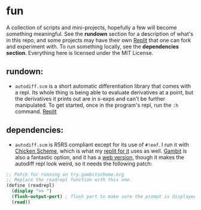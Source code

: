 # fun

A collection of scripts and mini-projects, hopefully a few will become something meaningful. See the **rundown** section for a description of what's in this repo, and some projects may have their own [Replit](https://replit.com) that one can fork and experiment with. To run something locally, see the **dependencies section**. Everything here is licensed under the MIT License.

## rundown:
- `autodiff.scm` is a short automatic differentiation library that comes with a repl. Its whole thing is being able to evaluate derivatives at a point, but the derivatives it prints out are in s-exps and can't be further manipulated. To get started, once in the program's repl, run the `:h` command. [Replit](https://replit.com/@konstantin_aa/autodiff)

## dependencies:
- `autodiff.scm` is R5RS compliant except for its use of `#!eof`. I run it with [Chicken Scheme](http://www.call-cc.org/), which is what my [replit for it](https://replit.com/@konstantin_aa/autodiff?) uses as well. [Gambit](https://gambitscheme.org/) is also a fantastic option, and it has a [web version](https://try.gambitscheme.org/), though it makes the autodiff repl look weird, so it needs the following patch:
```scheme
;; Patch for running on try.gambitscheme.org
;; Replace the readrepl function with this one.
(define (readrepl)
  (display ">> ")
  (flush-output-port) ; flush port to make sure the prompt is displayed
  (read))
```

